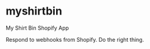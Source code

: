 myshirtbin
==========

My Shirt Bin Shopify App

Respond to webhooks from Shopify. Do the right thing.
